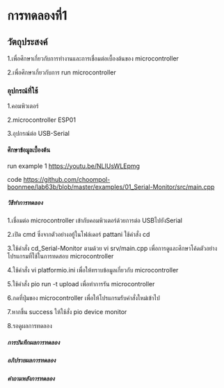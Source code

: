 # การทดลองที่1
## วัตถุประสงค์
1.เพื่อศึกษาเกี่ยวกับการทำงานและการเชื่อมต่อเบื้องต้นของ microcontroller

2.เพื่อศึกษาเกี่ยวกับการ run microcontroller
### อุปกรณ์ที่ใช้
1.คอมพิวเตอร์

2.microcontroller ESP01

3.อุปกรณ์ต่อ USB-Serial
#### ศึกษาข้อมูลเบื้องต้น
run example 1 https://youtu.be/NLIUsWLEpmg

code https://github.com/choompol-boonmee/lab63b/blob/master/examples/01_Serial-Monitor/src/main.cpp
##### วิธีทำการทดลอง
1.เชื่อมต่อ microcontroller เข้ากับคอมพิวเตอร์ด้วยการต่อ USBไปยังSerial

2.เปิด cmd ซึ่งจากตัวอย่างอยู้ในโฟล์เดอร์ pattani ใช้คำสั่ง cd

3.ใช้คำสั่ง cd_Serial-Monitor ตามด้วย vi srv/main.cpp เพื่อการดูและศึกษาโค้ดตัวอย่างโปรแกรมที่ใช้ในการทดสอบ microcontroller

4.ใช้คำสั่ง vi platformio.ini เพื่อให้ทราบข้อมูลเกี่ยวกับ microcontroller

5.ใช้คำสั่ง pio run -t upload เพื่อทำการรัน microcontroller

6.กดที่ปุ่มของ microcontroller เพื่อให้โปรแกรมรับคำสั่งใหม่เข้าไป

7.หากขึ้น success ให้ใช้สั่ง pio device monitor

8.รอดูผลการทดลอง
##### การบันทึกผลการทดลอง
##### อภิปรายผลการทดลอง
##### คำถามหลังการทดลอง
